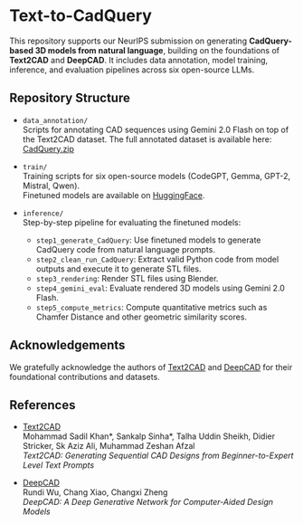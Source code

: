# Text-to-CadQuery

This repository supports our NeurIPS submission on generating **CadQuery-based 3D models from natural language**, building on the foundations of **Text2CAD** and **DeepCAD**. It includes data annotation, model training, inference, and evaluation pipelines across six open-source LLMs.

## Repository Structure

- `data_annotation/`  
  Scripts for annotating CAD sequences using Gemini 2.0 Flash on top of the Text2CAD dataset.
  The full annotated dataset is available here: [CadQuery.zip](https://huggingface.co/ricemonster/NeurIPS11092/blob/main/CadQuery.zip)

- `train/`  
  Training scripts for six open-source models (CodeGPT, Gemma, GPT-2, Mistral, Qwen).  
  Finetuned models are available on [HuggingFace](https://huggingface.co/ricemonster).

- `inference/`  
  Step-by-step pipeline for evaluating the finetuned models:
  - `step1_generate_CadQuery`: Use finetuned models to generate CadQuery code from natural language prompts.
  - `step2_clean_run_CadQuery`: Extract valid Python code from model outputs and execute it to generate STL files.
  - `step3_rendering`: Render STL files using Blender.
  - `step4_gemini_eval`: Evaluate rendered 3D models using Gemini 2.0 Flash.
  - `step5_compute_metrics`: Compute quantitative metrics such as Chamfer Distance and other geometric similarity scores.

## Acknowledgements

We gratefully acknowledge the authors of [Text2CAD](https://github.com/SadilKhan/Text2CAD) and [DeepCAD](https://github.com/ChrisWu1997/DeepCAD) for their foundational contributions and datasets.

## References

- [Text2CAD](https://github.com/SadilKhan/Text2CAD)  
  Mohammad Sadil Khan*, Sankalp Sinha*, Talha Uddin Sheikh, Didier Stricker, Sk Aziz Ali, Muhammad Zeshan Afzal  
  *Text2CAD: Generating Sequential CAD Designs from Beginner-to-Expert Level Text Prompts*

- [DeepCAD](https://github.com/ChrisWu1997/DeepCAD)  
  Rundi Wu, Chang Xiao, Changxi Zheng  
  *DeepCAD: A Deep Generative Network for Computer-Aided Design Models*  


